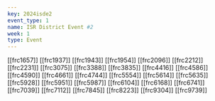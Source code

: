 ```yaml
---
key: 2024isde2
event_type: 1
name: ISR District Event #2
week: 1
type: Event
---
```

[[frc1657]]
[[frc1937]]
[[frc1943]]
[[frc1954]]
[[frc2096]]
[[frc2212]]
[[frc2231]]
[[frc3075]]
[[frc3388]]
[[frc3835]]
[[frc4416]]
[[frc4586]]
[[frc4590]]
[[frc4661]]
[[frc4744]]
[[frc5554]]
[[frc5614]]
[[frc5635]]
[[frc5928]]
[[frc5951]]
[[frc5987]]
[[frc6104]]
[[frc6168]]
[[frc6741]]
[[frc7039]]
[[frc7112]]
[[frc7845]]
[[frc8223]]
[[frc9304]]
[[frc9739]]
